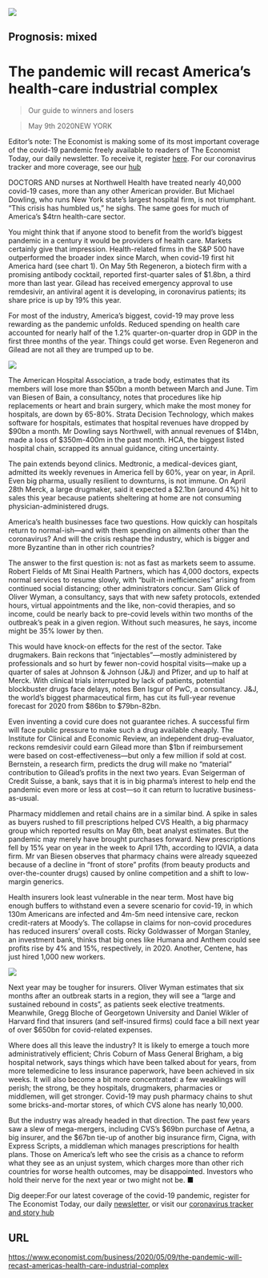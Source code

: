 ![](./images/20200509_WBD001_0.jpg)

## Prognosis: mixed

# The pandemic will recast America’s health-care industrial complex

> Our guide to winners and losers

> May 9th 2020NEW YORK

Editor’s note: The Economist is making some of its most important coverage of the covid-19 pandemic freely available to readers of The Economist Today, our daily newsletter. To receive it, register [here](https://www.economist.com//newslettersignup). For our coronavirus tracker and more coverage, see our [hub](https://www.economist.com//coronavirus)

DOCTORS AND nurses at Northwell Health have treated nearly 40,000 covid-19 cases, more than any other American provider. But Michael Dowling, who runs New York state’s largest hospital firm, is not triumphant. “This crisis has humbled us,” he sighs. The same goes for much of America’s $4trn health-care sector.

You might think that if anyone stood to benefit from the world’s biggest pandemic in a century it would be providers of health care. Markets certainly give that impression. Health-related firms in the S&P 500 have outperformed the broader index since March, when covid-19 first hit America hard (see chart 1). On May 5th Regeneron, a biotech firm with a promising antibody cocktail, reported first-quarter sales of $1.8bn, a third more than last year. Gilead has received emergency approval to use remdesivir, an antiviral agent it is developing, in coronavirus patients; its share price is up by 19% this year.

For most of the industry, America’s biggest, covid-19 may prove less rewarding as the pandemic unfolds. Reduced spending on health care accounted for nearly half of the 1.2% quarter-on-quarter drop in GDP in the first three months of the year. Things could get worse. Even Regeneron and Gilead are not all they are trumped up to be.



![](./images/20200509_WBC452.png)

The American Hospital Association, a trade body, estimates that its members will lose more than $50bn a month between March and June. Tim van Biesen of Bain, a consultancy, notes that procedures like hip replacements or heart and brain surgery, which make the most money for hospitals, are down by 65-80%. Strata Decision Technology, which makes software for hospitals, estimates that hospital revenues have dropped by $90bn a month. Mr Dowling says Northwell, with annual revenues of $14bn, made a loss of $350m-400m in the past month. HCA, the biggest listed hospital chain, scrapped its annual guidance, citing uncertainty.

The pain extends beyond clinics. Medtronic, a medical-devices giant, admitted its weekly revenues in America fell by 60%, year on year, in April. Even big pharma, usually resilient to downturns, is not immune. On April 28th Merck, a large drugmaker, said it expected a $2.1bn (around 4%) hit to sales this year because patients sheltering at home are not consuming physician-administered drugs.

America’s health businesses face two questions. How quickly can hospitals return to normal-ish—and with them spending on ailments other than the coronavirus? And will the crisis reshape the industry, which is bigger and more Byzantine than in other rich countries?

The answer to the first question is: not as fast as markets seem to assume. Robert Fields of Mt Sinai Health Partners, which has 4,000 doctors, expects normal services to resume slowly, with “built-in inefficiencies” arising from continued social distancing; other administrators concur. Sam Glick of Oliver Wyman, a consultancy, says that with new safety protocols, extended hours, virtual appointments and the like, non-covid therapies, and so income, could be nearly back to pre-covid levels within two months of the outbreak’s peak in a given region. Without such measures, he says, income might be 35% lower by then.

This would have knock-on effects for the rest of the sector. Take drugmakers. Bain reckons that “injectables”—mostly administered by professionals and so hurt by fewer non-covid hospital visits—make up a quarter of sales at Johnson & Johnson (J&J) and Pfizer, and up to half at Merck. With clinical trials interrupted by lack of patients, potential blockbuster drugs face delays, notes Ben Isgur of PwC, a consultancy. J&J, the world’s biggest pharmaceutical firm, has cut its full-year revenue forecast for 2020 from $86bn to $79bn-82bn.

Even inventing a covid cure does not guarantee riches. A successful firm will face public pressure to make such a drug available cheaply. The Institute for Clinical and Economic Review, an independent drug-evaluator, reckons remdesivir could earn Gilead more than $1bn if reimbursement were based on cost-effectiveness—but only a few million if sold at cost. Bernstein, a research firm, predicts the drug will make no “material” contribution to Gilead’s profits in the next two years. Evan Seigerman of Credit Suisse, a bank, says that it is in big pharma’s interest to help end the pandemic even more or less at cost—so it can return to lucrative business-as-usual.

Pharmacy middlemen and retail chains are in a similar bind. A spike in sales as buyers rushed to fill prescriptions helped CVS Health, a big pharmacy group which reported results on May 6th, beat analyst estimates. But the pandemic may merely have brought purchases forward. New prescriptions fell by 15% year on year in the week to April 17th, according to IQVIA, a data firm. Mr van Biesen observes that pharmacy chains were already squeezed because of a decline in “front of store” profits (from beauty products and over-the-counter drugs) caused by online competition and a shift to low-margin generics.

Health insurers look least vulnerable in the near term. Most have big enough buffers to withstand even a severe scenario for covid-19, in which 130m Americans are infected and 4m-5m need intensive care, reckon credit-raters at Moody’s. The collapse in claims for non-covid procedures has reduced insurers’ overall costs. Ricky Goldwasser of Morgan Stanley, an investment bank, thinks that big ones like Humana and Anthem could see profits rise by 4% and 15%, respectively, in 2020. Another, Centene, has just hired 1,000 new workers.



![](./images/20200509_WBC510.png)

Next year may be tougher for insurers. Oliver Wyman estimates that six months after an outbreak starts in a region, they will see a “large and sustained rebound in costs”, as patients seek elective treatments. Meanwhile, Gregg Bloche of Georgetown University and Daniel Wikler of Harvard find that insurers (and self-insured firms) could face a bill next year of over $650bn for covid-related expenses.

Where does all this leave the industry? It is likely to emerge a touch more administratively efficient; Chris Coburn of Mass General Brigham, a big hospital network, says things which have been talked about for years, from more telemedicine to less insurance paperwork, have been achieved in six weeks. It will also become a bit more concentrated: a few weaklings will perish; the strong, be they hospitals, drugmakers, pharmacies or middlemen, will get stronger. Covid-19 may push pharmacy chains to shut some bricks-and-mortar stores, of which CVS alone has nearly 10,000.

But the industry was already headed in that direction. The past few years saw a slew of mega-mergers, including CVS’s $69bn purchase of Aetna, a big insurer, and the $67bn tie-up of another big insurance firm, Cigna, with Express Scripts, a middleman which manages prescriptions for health plans. Those on America’s left who see the crisis as a chance to reform what they see as an unjust system, which charges more than other rich countries for worse health outcomes, may be disappointed. Investors who hold their nerve for the next year or two might not be. ■

Dig deeper:For our latest coverage of the covid-19 pandemic, register for The Economist Today, our daily [newsletter](https://www.economist.com//newslettersignup), or visit our [coronavirus tracker and story hub](https://www.economist.com//coronavirus)

## URL

https://www.economist.com/business/2020/05/09/the-pandemic-will-recast-americas-health-care-industrial-complex
